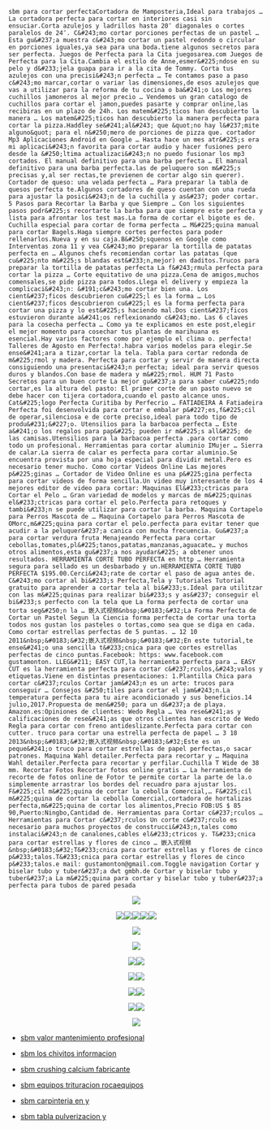 
```
sbm para cortar perfectaCortadora de Mamposteria,Ideal para trabajos … La cortadora perfecta para cortar en interiores casi sin ensuciar.Corta azulejos y ladrillos hasta 20″ diagonales o cortes paralelos de 24″. C&#243;mo cortar porciones perfectas de un pastel … Esta gu&#237;a muestra c&#243;mo cortar un pastel redondo o circular en porciones iguales,ya sea para una boda.tiene algunos secretos para ser perfecta. Juegos de Perfecta para la Cita juegosarea.com Juegos de Perfecta para la Cita.Cambia el estilo de Anne,esmer&#225;ndose en su pelo y d&#233;jela guapa para ir a la cita de Tommy. Corta tus azulejos con una precisi&#243;n perfecta … Te contamos paso a paso c&#243;mo marcar,cortar o variar las dimensiones,de esos azulejos que vas a utilizar para la reforma de tu cocina o ba&#241;o Los mejores cuchillos jamoneros al mejor precio … Vendemos un gran catalogo de cuchillos para cortar el jamon,puedes pasarte y comprar online,las recibiras en un plazo de 24h. Los matem&#225;ticos han descubierto la manera … Los matem&#225;ticos han descubierto la manera perfecta para cortar la pizza.Haddley se&#241;al&#243; que &quot;no hay l&#237;mite alguno&quot; para el n&#250;mero de porciones de pizza que. cortador Mp3 Aplicaciones Android en Google … Hasta hace un mes atr&#225;s era mi aplicaci&#243;n favorita para cortar audio y hacer fusiones pero desde la &#250;ltima actualizaci&#243;n no puedo fusionar los mp3 cortados. El manual definitivo para una barba perfecta … El manual definitivo para una barba perfecta.las de peluquero son m&#225;s precisas y,al ser rectas,te previenen de cortar algo sin querer). Cortador de queso: una velada perfecta … Para preparar la tabla de quesos perfecta te.Algunos cortadores de queso cuentan con una rueda para ajustar la posici&#243;n de la cuchilla y as&#237; poder cortar. 5 Pasos para Recortar la Barba y que Siempre … Con los siguientes pasos podr&#225;s recortarte la barba para que siempre este perfecta y lista para afrontar los test mas.La forma de cortar el bigote es de. Cuchilla especial para cortar de forma perfecta … M&#225;quina manual para cortar Bagels.Haga siempre cortes perfectos para poder rellenarlos.Nueva y en su caja.B&#250;squenos en Google como Interventas zona 11 y vea C&#243;mo preparar la tortilla de patatas perfecta en … Algunos chefs recomiendan cortar las patatas (que cu&#225;nto m&#225;s blandas est&#233;n,mejor) en daditos.Trucos para preparar la tortilla de patatas perfecta La f&#243;rmula perfecta para cortar la pizza … Corte equitativo de una pizza.Cena de amigos,muchos comensales,se pide pizza para todos.Llega el delivery y empieza la complicaci&#243;n: &#191;c&#243;mo cortar bien una. Los cient&#237;ficos descubrieron cu&#225;l es la forma … Los cient&#237;ficos descubrieron cu&#225;l es la forma perfecta para cortar una pizza y lo est&#225;s haciendo mal.Dos cient&#237;ficos estuvieron durante a&#241;os reflexionando c&#243;mo. Las 6 claves para la cosecha perfecta … Como ya te explicamos en este post,elegir el mejor momento para cosechar tus plantas de marihuana es esencial.Hay varios factores como por ejemplo el clima o. perfecta! Talleres de Agosto en Perfecta!.habra varios modelos para elegir.Se ense&#241;ara a tizar,cortar la tela. Tabla para cortar redonda de m&#225;rmol y madera. Perfecta para cortar y servir de manera directa consiguiendo una presentaci&#243;n perfecta; ideal para servir quesos duros y blandos.Con base de madera y m&#225;rmol. HUM 71 Pasto Secretos para un buen corte La mejor gu&#237;a para saber cu&#225;ndo cortar,es la altura del pasto: El primer corte de un pasto nuevo se debe hacer con tijera cortadora,cuando el pasto alcance unos. Cat&#225;logo Perfecta Curitiba by Perfecrio … FATIADEIRA A Fatiadeira Perfecta foi desenvolvida para cortar e embalar p&#227;es,f&#225;cil de operar,silenciosa e de corte preciso,ideal para todo tipo de produ&#231;&#227;o. Utensilios para la barbacoa perfecta … Este a&#241;o los regalos para pap&#225; pueden ir m&#225;s all&#225; de las camisas.Utensilios para la barbacoa perfecta .para cortar como todo un profesional. Herramientas para cortar aluminio IMujer … Sierra de calar.La sierra de calar es perfecta para cortar aluminio.Se encuentra provista por una hoja especial para dividir metal.Pero es necesario tener mucho. Como cortar Videos Online Las mejores p&#225;ginas … Cortador de Video Online es una p&#225;gina perfecta para cortar videos de forma sencilla.Un video muy interesante de los 4 mejores editor de video para cortar: Maquinas El&#233;ctricas para Cortar el Pelo … Gran variedad de modelos y marcas de m&#225;quinas el&#233;ctricas para cortar el pelo.Perfecta para retoques y tambi&#233;n se puede utilizar para cortar la barba. Maquina Cortapelo para Perros Mascota de … Maquina Cortapelo para Perros Mascota de OMorc,m&#225;quina para cortar el pelo.perfecta para evitar tener que acudir a la peluquer&#237;a canica con mucha frecuencia. Gu&#237;a para cortar verdura fruta Menajeando Perfecta para cortar cebollas,tomates,pl&#225;tanos,patatas,manzanas,aguacate… y muchos otros alimentos,esta gu&#237;a nos ayudar&#225; a obtener unos resultados. HERRAMIENTA CORTE TUBO PERFECTA en http … Herramienta segura para sellado es un desbarbado y un.HERRAMIENTA CORTE TUBO PERFECTA $195.00.Cerci&#243;rate de cortar el paso de agua antes de. C&#243;mo cortar al bi&#233;s Perfecta,Tela y Tutoriales Tutorial gratuito para aprender a cortar tela al bi&#233;s.Ideal para utilitzar con las m&#225;quinas para realizar bi&#233;s y as&#237; conseguir el bi&#233;s perfecto con la tela que La forma perfecta de cortar una torta seg&#250;n la … 嵌入式视频&nbsp;&#0183;&#32;La Forma Perfecta de Cortar un Pastel Segun la Ciencia forma perfecta de cortar una torta todos nos gustan los pasteles o tortas,como sea que se diga en cada. Como cortar estrellas perfectas de 5 puntas. … 12 10 2011&nbsp;&#0183;&#32;嵌入式视频&nbsp;&#0183;&#32;En este tutorial,te ense&#241;o una sencilla t&#233;cnica para que cortes estrellas perfectas de cinco puntas.Facebook: https: www.facebook.com gustamonton. LLEG&#211; EASY CUT,la herramienta perfecta para … EASY CUT es la herramienta perfecta para cortar c&#237;rculos,&#243;valos y etiquetas.Viene en distintas presentaciones: 1.Plantilla Chica para cortar c&#237;rculos Cortar jam&#243;n es un arte: trucos para conseguir … Consejos &#250;tiles para cortar el jam&#243;n.La temperatura perfecta para tu aire acondicionado y sus beneficios.14 julio,2017.Propuesta de men&#250; para un d&#237;a de playa. Amazon.es:Opiniones de clientes: Wedo Regla … Vea rese&#241;as y calificaciones de rese&#241;as que otros clientes han escrito de Wedo Regla para cortar con freno antideslizante.Perfecta para cortar con cutter. truco para cortar una estrella perfecta de papel … 3 18 2013&nbsp;&#0183;&#32;嵌入式视频&nbsp;&#0183;&#32;Este es un peque&#241;o truco para cortar estrellas de papel perfectas,o sacar patrones. Maquina Wahl detailer.Perfecta para recortar y … Maquina Wahl detailer.Perfecta para recortar y perfilar.Cuchilla T Wide de 38 mm. Recortar Fotos Recortar fotos online gratis … La herramienta de recorte de fotos online de Fotor te permite cortar la parte de la.o simplemente arrastrar los bordes del recuadro para ajustar los. F&#225;cil m&#225;quina de cortar la cebolla Comercial,… F&#225;cil m&#225;quina de cortar la cebolla Comercial,cortadora de hortalizas perfecta,m&#225;quina de cortar los alimentos,Precio FOB:US $ 85 90,Puerto:Ningbo,Cantidad de. Herramientas para Cortar c&#237;rculos … Herramientas para Cortar c&#237;rculos Un corte c&#237;rculo es necesario para muchos proyectos de construcci&#243;n,tales como instalaci&#243;n de canalones,cables el&#233;ctricos y. T&#233;cnica para cortar estrellas y flores de cinco … 嵌入式视频&nbsp;&#0183;&#32;T&#233;cnica para cortar estrellas y flores de cinco p&#233;talos.T&#233;cnica para cortar estrellas y flores de cinco p&#233;talos.e mail: gustamonton@gmail.com.Toggle navigation Cortar y biselar tubo y tuber&#237;a dwt gmbh.de Cortar y biselar tubo y tuber&#237;a La m&#225;quina para cortar y biselar tubo y tuber&#237;a perfecta para tubos de pared pesada 
```

<div align="center">

<a href="https://es-crusher.shibang-china.com/github&k=sbm+para+cortar+perfecta"><img src="https://static.shibang-china.com/es/crusher/logo.jpg"></a>

<a href="https://es-crusher.shibang-china.com/github&k=sbm+para+cortar+perfecta"><img src="https://static.shibang-china.com/es/crusher/index.jpg"></a><a href="https://es-crusher.shibang-china.com/material.htmlgithub&k=sbm+para+cortar+perfecta"><img src="https://static.shibang-china.com/es/crusher/material.jpg"></a><a href="https://es-crusher.shibang-china.com/application.htmlgithub&k=sbm+para+cortar+perfecta"><img src="https://static.shibang-china.com/es/crusher/application.jpg"></a><a href="https://es-crusher.shibang-china.com/aboutus.htmlgithub&k=sbm+para+cortar+perfecta"><img src="https://static.shibang-china.com/es/crusher/aboutus.jpg"></a><a href="https://es-crusher.shibang-china.com/contact.htmlgithub&k=sbm+para+cortar+perfecta"><img src="https://static.shibang-china.com/es/crusher/contact.jpg"></a>

<a href="https://es-crusher.shibang-china.com/github&k=sbm+para+cortar+perfecta"><img src="https://static.shibang-china.com/es/crusher/banner.jpg"></a>

<a href="https://swt.shibang-china.com/github&k=sbm+para+cortar+perfecta"><img src="https://static.shibang-china.com/es/crusher/text.jpg"></a>

<a href="https://swt.shibang-china.com/github&k=sbm+para+cortar+perfecta"><img src="https://static.shibang-china.com/es/crusher/chat.jpg"></a><a href="https://es-crusher.shibang-china.com/contact.htmlgithub&k=sbm+para+cortar+perfecta"><img src="https://static.shibang-china.com/es/crusher/message.jpg"></a>

<a href="https://es-crusher.shibang-china.com/products/pe.htmlgithub&k=sbm+para+cortar+perfecta"><img src="https://static.shibang-china.com/es/crusher/pe.jpg"></a><a href="https://es-crusher.shibang-china.com/products/pf.htmlgithub&k=sbm+para+cortar+perfecta"><img src="https://static.shibang-china.com/es/crusher/pf.jpg"></a>

<a href="https://es-crusher.shibang-china.com/products/hpt.htmlgithub&k=sbm+para+cortar+perfecta"><img src="https://static.shibang-china.com/es/crusher/hpt.jpg"></a><a href="https://es-crusher.shibang-china.com/products/vsi.htmlgithub&k=sbm+para+cortar+perfecta"><img src="https://static.shibang-china.com/es/crusher/vsi.jpg"></a>

<a href="https://es-crusher.shibang-china.com/products/klv.htmlgithub&k=sbm+para+cortar+perfecta"><img src="https://static.shibang-china.com/es/crusher/klv.jpg"></a><a href="https://es-crusher.shibang-china.com/products/portable.htmlgithub&k=sbm+para+cortar+perfecta"><img src="https://static.shibang-china.com/es/crusher/portable.jpg"></a>

<a href="https://swt.shibang-china.com/github&k=sbm+para+cortar+perfecta"><img src="https://static.shibang-china.com/es/crusher/case.jpg"></a>

</div>


* [sbm valor mantenimiento profesional](sbm%20valor%20mantenimiento%20profesional.md)

* [sbm los chivitos informacion](sbm%20los%20chivitos%20informacion.md)

* [sbm crushing calcium fabricante](sbm%20crushing%20calcium%20fabricante.md)

* [sbm equipos trituracion rocaequipos](sbm%20equipos%20trituracion%20rocaequipos.md)

* [sbm carpinteria en y](sbm%20carpinteria%20en%20y.md)

* [sbm tabla pulverizacion y](sbm%20tabla%20pulverizacion%20y.md)